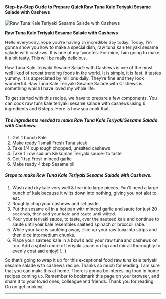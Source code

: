             

#### Step-by-Step Guide to Prepare Quick Raw Tuna Kale Teriyaki Sesame Salade with Cashews

![Raw Tuna Kale Teriyaki Sesame Salade with Cashews](https://img-global.cpcdn.com/recipes/4523981590233088/751x532cq70/raw-tuna-kale-teriyaki-sesame-salade-with-cashews-recipe-main-photo.jpg)

**Raw Tuna Kale Teriyaki Sesame Salade with Cashews**

Hello everybody, hope you’re having an incredible day today. Today, I’m gonna show you how to make a special dish, raw tuna kale teriyaki sesame salade with cashews. It is one of my favorites. For mine, I am going to make it a bit tasty. This will be really delicious.

Raw Tuna Kale Teriyaki Sesame Salade with Cashews is one of the most well liked of recent trending foods in the world. It is simple, it is fast, it tastes yummy. It is appreciated by millions daily. They’re fine and they look wonderful. Raw Tuna Kale Teriyaki Sesame Salade with Cashews is something which I have loved my whole life.

To get started with this recipe, we have to prepare a few components. You can cook raw tuna kale teriyaki sesame salade with cashews using 6 ingredients and 6 steps. Here is how you cook that.

##### The ingredients needed to make Raw Tuna Kale Teriyaki Sesame Salade with Cashews:

1.  Get 1 bunch Kale
2.  Make ready 1 small Fresh Tuna steak
3.  Take 1/4 cup rough chopped, unsalted cashews
4.  Take 1 Low sodium Kikkoman Teriyaki sauce- to taste
5.  Get 1 tsp Fresh minced garlic
6.  Make ready 4 tbsp Sesame oil

##### Steps to make Raw Tuna Kale Teriyaki Sesame Salade with Cashews:

1.  Wash and dry kale very well & tear into large pieces. You'll need a large bunch of kale because it wilts down into nothing, giving you not alot to eat.
2.  Roughly chop your cashews and set aside.
3.  Put the sesame oil in a hot pan with minced garlic and saute for just 20 seconds, then add your kale and saute until wilted.
4.  Pour your teriyaki sauce, to taste, over the sauteed kale and continue to sauté until your kale resembles sauteed spinach or broccoli rabe.
5.  While your kale is sautéing away, slice up your raw tuna into strips and then dice into medium chunks.
6.  Place your sauteed kale in a bowl & add your raw tuna and cashews on top. Add a splash more of teriyaki sauce on top and mix all thoroughly to evenly coat and enjoy!!!. ;)

So that’s going to wrap it up for this exceptional food raw tuna kale teriyaki sesame salade with cashews recipe. Thanks so much for reading. I am sure that you can make this at home. There is gonna be interesting food in home recipes coming up. Remember to bookmark this page on your browser, and share it to your loved ones, colleague and friends. Thank you for reading. Go on get cooking!

* * *